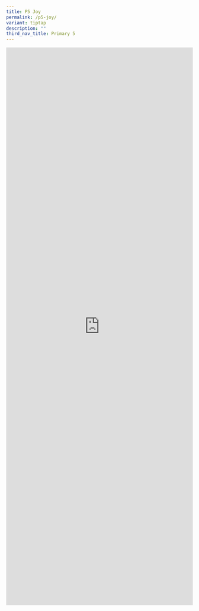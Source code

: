 ```yaml
---
title: P5 Joy
permalink: /p5-joy/
variant: tiptap
description: ""
third_nav_title: Primary 5
---
```

<div class="iframe-wrapper">
<iframe height="1500" width="100%" allowfullscreen="true" frameborder="0" src="https://docs.google.com/document/d/e/2PACX-1vRteRWSInS46oI4cA5qlxzMlpkGJbjZNlZpuLteSkhpUUJ1jPMSQ0Kt-XxYIsaDmQ/pub?embedded=true"></iframe>
</div>
<p></p>